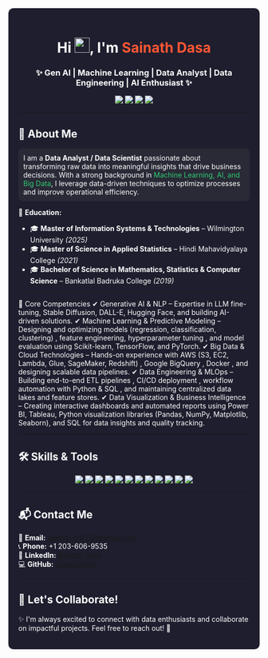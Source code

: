 <div style="background-color:#1e1e2e; color:#ffffff; padding:20px; border-radius:10px;">

<h1 align="center">Hi <img src="https://media.giphy.com/media/hvRJCLFzcasrR4ia7z/giphy.gif" width="30px"/>, I'm <span style="color:#FF5733;">Sainath Dasa</span></h1>
<h3 align="center">✨ Gen AI | Machine Learning | Data Analyst | Data Engineering | AI Enthusiast ✨</h3>

<p align="center">
  <a href="mailto:sainath.unf219@gmail.com">
    <img src="https://img.shields.io/badge/Email-sainath.unf219@gmail.com-informational?style=flat&logo=gmail&logoColor=white&color=red" />
  </a>
  <a href="tel:+12036069535">
    <img src="https://img.shields.io/badge/Phone-%2B12036069535-informational?style=flat&logo=phone&logoColor=white&color=blue" />
  </a>
  <a href="https://www.linkedin.com/in/SainathDasa/">
    <img src="https://img.shields.io/badge/LinkedIn-Sainath%20Dasa-blue?style=flat&logo=linkedin" />
  </a>
  <a href="https://github.com/DasaSainath">
    <img src="https://img.shields.io/badge/GitHub-DasaSainath-black?style=flat&logo=github" />
  </a>
</p>

---

## 🎯 **About Me**
<p style="background:#292a36; padding:10px; border-radius:8px;">
I am a <b>Data Analyst / Data Scientist</b> passionate about transforming raw data into meaningful insights that drive business decisions. With a strong background in <span style="color:#2ecc71;">Machine Learning, AI, and Big Data</span>, I leverage data-driven techniques to optimize processes and improve operational efficiency.
</p>

📌 **Education:**  
- 🎓 <b>Master of Information Systems & Technologies</b> – Wilmington University *(2025)*  
- 🎓 <b>Master of Science in Applied Statistics</b> – Hindi Mahavidyalaya College *(2021)*  
- 🎓 <b>Bachelor of Science in Mathematics, Statistics & Computer Science</b> – Bankatlal Badruka College *(2019)*  

---

🚀 Core Competencies
✔ Generative AI & NLP – Expertise in LLM fine-tuning, Stable Diffusion, DALL-E, Hugging Face, and building AI-driven solutions.
✔ Machine Learning & Predictive Modeling – Designing and optimizing models (regression, classification, clustering) , feature engineering, hyperparameter tuning , and model evaluation  using Scikit-learn, TensorFlow, and PyTorch.
✔ Big Data & Cloud Technologies – Hands-on experience with AWS (S3, EC2, Lambda, Glue, SageMaker, Redshift) , Google BigQuery , Docker , and designing scalable data pipelines.
✔ Data Engineering & MLOps – Building end-to-end ETL pipelines , CI/CD deployment , workflow automation with Python & SQL , and maintaining centralized data lakes and feature stores.
✔ Data Visualization & Business Intelligence – Creating interactive dashboards and automated reports using Power BI, Tableau, Python visualization libraries (Pandas, NumPy, Matplotlib, Seaborn), and SQL for data insights and quality tracking.

---

## 🛠 **Skills & Tools**
<p align="center">
  <img src="https://img.shields.io/badge/-Python-3776AB?style=flat&logo=python&logoColor=white" />
  <img src="https://img.shields.io/badge/-SQL-4479A1?style=flat&logo=postgresql&logoColor=white" />
  <img src="https://img.shields.io/badge/-Tableau-E97627?style=flat&logo=tableau&logoColor=white" />
  <img src="https://img.shields.io/badge/-Power%20BI-F2C811?style=flat&logo=powerbi&logoColor=black" />
  <img src="https://img.shields.io/badge/-AWS-232F3E?style=flat&logo=amazonaws&logoColor=white" />
  <img src="https://img.shields.io/badge/-Google%20BigQuery-4285F4?style=flat&logo=googlecloud&logoColor=white" />
  <img src="https://img.shields.io/badge/-NumPy-013243?style=flat&logo=numpy&logoColor=white" />
  <img src="https://img.shields.io/badge/-Pandas-150458?style=flat&logo=pandas&logoColor=white" />
  <img src="https://img.shields.io/badge/-Matplotlib-11557C?style=flat&logo=plotly&logoColor=white" />
  <img src="https://img.shields.io/badge/-TensorFlow-FF6F00?style=flat&logo=tensorflow&logoColor=white" />
  <img src="https://img.shields.io/badge/-Keras-D00000?style=flat&logo=keras&logoColor=white" />
  <img src="https://img.shields.io/badge/-PyTorch-EE4C2C?style=flat&logo=pytorch&logoColor=white" />
</p>

---

## 📬 **Contact Me**
📩 **Email:** [sainath.unf219@gmail.com](mailto:sainath.unf219@gmail.com)  
📞 **Phone:** +1 203-606-9535  
🔗 **LinkedIn:** [Sainath Dasa](https://www.linkedin.com/in/SainathDasa/)  
💻 **GitHub:** [DasaSainath](https://github.com/DasaSainath)  

---

## 🤝 **Let's Collaborate!**
✨ I'm always excited to connect with data enthusiasts and collaborate on impactful projects. Feel free to reach out! 🚀  

</div>
